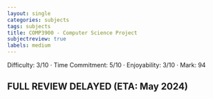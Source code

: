 ```yaml
---
layout: single
categories: subjects
tags: subjects
title: COMP3900 - Computer Science Project
subjectreview: true
labels: medium
---
```


Difficulty: 3/10 · Time Commitment: 5/10 · Enjoyability: 3/10 · Mark: 94


## FULL REVIEW DELAYED (ETA: May 2024)